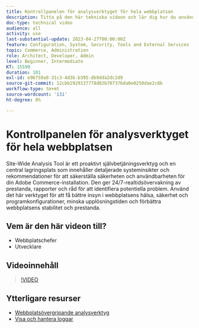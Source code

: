 ```yaml
---
title: Kontrollpanelen för analysverktyget för hela webbplatsen
description: Titta på den här tekniska videon och lär dig hur du använder kontrollpanelen för analysverktyget för hela webbplatsen för att få tillgång till detaljerade systeminsikter och rekommendationer för att säkerställa säkerheten och användbarheten för din Adobe Commerce-installation.
doc-type: technical video
audience: all
activity: use
last-substantial-update: 2023-04-27T00:00:00Z
feature: Configuration, System, Security, Tools and External Services
topic: Commerce, Administration
role: Architect, Developer, Admin
level: Beginner, Intermediate
KT: 15599
duration: 101
exl-id: e96759a8-31c3-4d3b-b395-db9dda2dc2d9
source-git-commit: 12cbb2929137778d82b707376da0e0250dae2c8b
workflow-type: tm+mt
source-wordcount: '131'
ht-degree: 0%

---
```


# Kontrollpanelen för analysverktyget för hela webbplatsen

Site-Wide Analysis Tool är ett proaktivt självbetjäningsverktyg och en central lagringsplats som innehåller detaljerade systeminsikter och rekommendationer för att säkerställa säkerheten och användbarheten för din Adobe Commerce-installation. Den ger 24/7-realtidsövervakning av prestanda, rapporter och råd för att identifiera potentiella problem. Använd det här verktyget för att få bättre insyn i webbplatsens hälsa, säkerhet och programkonfigurationer, minska upplösningstiden och förbättra webbplatsens stabilitet och prestanda.

## Vem är den här videon till?

- Webbplatschefer
- Utvecklare

## Videoinnehåll

>[!VIDEO](https://video.tv.adobe.com/v/344001?learn=on)

## Ytterligare resurser

- [Webbplatsövergripande analysverktyg](https://experienceleague.adobe.com/docs/commerce-operations/tools/site-wide-analysis-tool/intro.html)
- [Visa och hantera loggar](https://experienceleague.adobe.com/docs/commerce-cloud-service/user-guide/develop/test/log-locations.html)
